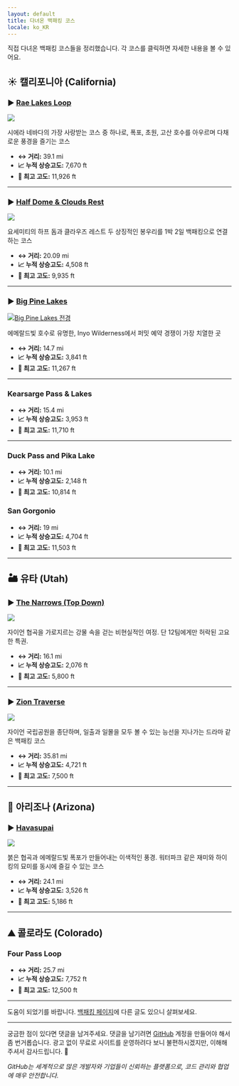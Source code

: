 ```yaml
---
layout: default
title: 다녀온 백패킹 코스
locale: ko_KR
---
```


직접 다녀온 백패킹 코스들을 정리했습니다. 각 코스를 클릭하면 자세한 내용을 볼 수 있어요.

## ☀️ 캘리포니아 (California)

### ▶ [Rae Lakes Loop](/backpacking/routes/rae-lakes-loop)

[![](https://live.staticflickr.com/65535/54833896234_8bf90c7866_n.jpg)](/backpacking/routes/rae-lakes-loop)

시에라 네바다의 가장 사랑받는 코스 중 하나로, 폭포, 초원, 고산 호수를 아우르며 다채로운 풍경을 즐기는 코스

* **↔️ 거리:** 39.1 mi
* **📈 누적 상승고도:** 7,670 ft
* **🔼 최고 고도:** 11,926 ft

---

### ▶ [Half Dome & Clouds Rest](/backpacking/routes/half-dome-clouds-rest)

[![](https://live.staticflickr.com/65535/54833943999_4e23799324_n.jpg)](/backpacking/routes/half-dome-clouds-rest)

요세미티의 하프 돔과 클라우즈 레스트 두 상징적인 봉우리를 1박 2일 백패킹으로 연결하는 코스

* **↔️ 거리:** 20.09 mi
* **📈 누적 상승고도:** 4,508 ft
* **🔼 최고 고도:** 9,935 ft

---

### ▶ [Big Pine Lakes](/backpacking/routes/big-pine-lakes)

[![Big Pine Lakes 전경](https://live.staticflickr.com/65535/54842642085_21ace20c93_n.jpg)](/backpacking/routes/big-pine-lakes)

에메랄드빛 호수로 유명한, Inyo Wilderness에서 퍼밋 예약 경쟁이 가장 치열한 곳

* **↔️ 거리:** 14.7 mi
* **📈 누적 상승고도:** 3,841 ft
* **🔼 최고 고도:** 11,267 ft

---

### Kearsarge Pass & Lakes
* **↔️ 거리:** 15.4 mi
* **📈 누적 상승고도:** 3,953 ft
* **🔼 최고 고도:** 11,710 ft

---

### Duck Pass and Pika Lake
* **↔️ 거리:** 10.1 mi
* **📈 누적 상승고도:** 2,148 ft
* **🔼 최고 고도:** 10,814 ft

### San Gorgonio
* **↔️ 거리:** 19 mi
* **📈 누적 상승고도:** 4,704 ft
* **🔼 최고 고도:** 11,503 ft

---

## 🏜️ 유타 (Utah)

### ▶ [The Narrows (Top Down)](/backpacking/routes/narrows-top-down)

[![](https://live.staticflickr.com/65535/54835704485_4afcbae6bf_n.jpg)](/backpacking/routes/narrows-top-down)

자이언 협곡을 가로지르는 강물 속을 걷는 비현실적인 여정. 단 12팀에게만 허락된 고요한 특권.

* **↔️ 거리:** 16.1 mi
* **📈 누적 상승고도:** 2,076 ft
* **🔼 최고 고도:** 5,800 ft

---

### ▶ [Zion Traverse](/backpacking/routes/zion-traverse)

[![](https://live.staticflickr.com/65535/54843512162_c2785b9bd5_n.jpg)](/backpacking/routes/zion-traverse)

자이언 국립공원을 종단하며, 일출과 일몰을 모두 볼 수 있는 능선을 지나가는 드라마 같은 백패킹 코스

* **↔️ 거리:** 35.81 mi
* **📈 누적 상승고도:** 4,721 ft
* **🔼 최고 고도:** 7,500 ft

---

## 🌵 아리조나 (Arizona)

### ▶ [Havasupai](/backpacking/routes/havasupai)

[![](https://live.staticflickr.com/65535/54835620394_223c240a8d_n.jpg)](/backpacking/routes/havasupai)

붉은 협곡과 에메랄드빛 폭포가 만들어내는 이색적인 풍경. 워터파크 같은 재미와 하이킹의 묘미를 동시에 즐길 수 있는 코스

* **↔️ 거리:** 24.1 mi
* **📈 누적 상승고도:** 3,526 ft
* **🔼 최고 고도:** 5,186 ft

---

## ⛰️ 콜로라도 (Colorado)

### Four Pass Loop
* **↔️ 거리:** 25.7 mi
* **📈 누적 상승고도:** 7,752 ft
* **🔼 최고 고도:** 12,500 ft

---

도움이 되었기를 바랍니다. [백패킹 페이지](/backpacking)에 다른 글도 있으니 살펴보세요.

---

궁금한 점이 있다면 댓글을 남겨주세요. 댓글을 남기려면 [GitHub](http://github.com) 계정을 만들어야 해서 좀 번거롭습니다. 광고 없이 무료로 사이트를 운영하려다 보니 불편하시겠지만, 이해해 주셔서 감사드립니다. 🙂

*GitHub는 세계적으로 많은 개발자와 기업들이 신뢰하는 플랫폼으로, 코드 관리와 협업에 매우 안전합니다.*
